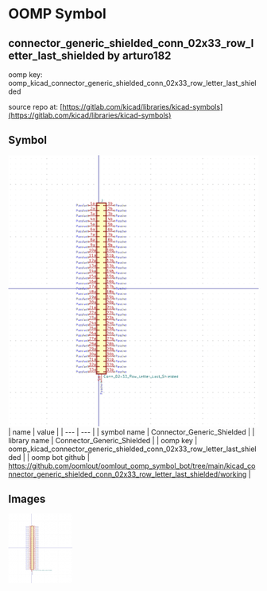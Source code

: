# OOMP Symbol  
## connector_generic_shielded_conn_02x33_row_letter_last_shielded  by arturo182  
  
oomp key: oomp_kicad_connector_generic_shielded_conn_02x33_row_letter_last_shielded  
  
source repo at: [https://gitlab.com/kicad/libraries/kicad-symbols](https://gitlab.com/kicad/libraries/kicad-symbols)  
## Symbol  
  
[![working.png](working_600.png)](working.png)  
| name | value | 
| --- | --- | 
| symbol name | Connector_Generic_Shielded | 
| library name | Connector_Generic_Shielded | 
| oomp key | oomp_kicad_connector_generic_shielded_conn_02x33_row_letter_last_shielded | 
| oomp bot github | https://github.com/oomlout/oomlout_oomp_symbol_bot/tree/main/kicad_connector_generic_shielded_conn_02x33_row_letter_last_shielded/working | 
## Images  
  
[![working.png](working_140.png)](working.png)  
